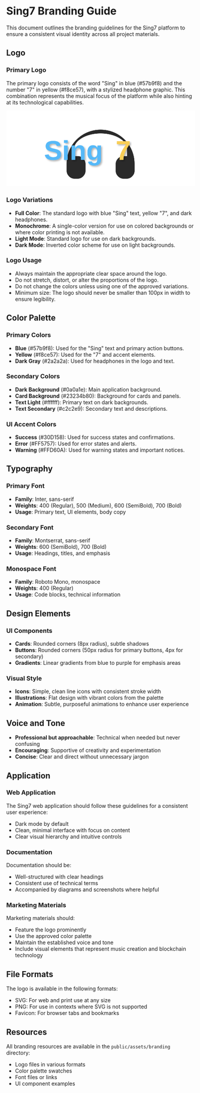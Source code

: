 # Sing7 Branding Guide

This document outlines the branding guidelines for the Sing7 platform to ensure a consistent visual identity across all project materials.

## Logo

### Primary Logo

The primary logo consists of the word "Sing" in blue (#57b9f8) and the number "7" in yellow (#f8ce57), with a stylized headphone graphic. This combination represents the musical focus of the platform while also hinting at its technological capabilities.

![Sing7 Logo](../public/assets/images/sing7-logo-enhanced.svg)

### Logo Variations

- **Full Color**: The standard logo with blue "Sing" text, yellow "7", and dark headphones.
- **Monochrome**: A single-color version for use on colored backgrounds or where color printing is not available.
- **Light Mode**: Standard logo for use on dark backgrounds.
- **Dark Mode**: Inverted color scheme for use on light backgrounds.

### Logo Usage

- Always maintain the appropriate clear space around the logo.
- Do not stretch, distort, or alter the proportions of the logo.
- Do not change the colors unless using one of the approved variations.
- Minimum size: The logo should never be smaller than 100px in width to ensure legibility.

## Color Palette

### Primary Colors

- **Blue** (#57b9f8): Used for the "Sing" text and primary action buttons.
- **Yellow** (#f8ce57): Used for the "7" and accent elements.
- **Dark Gray** (#2a2a2a): Used for headphones in the logo and text.

### Secondary Colors

- **Dark Background** (#0a0a1e): Main application background.
- **Card Background** (#23234b80): Background for cards and panels.
- **Text Light** (#ffffff): Primary text on dark backgrounds.
- **Text Secondary** (#c2c2e9): Secondary text and descriptions.

### UI Accent Colors

- **Success** (#30D158): Used for success states and confirmations.
- **Error** (#FF5757): Used for error states and alerts.
- **Warning** (#FFD60A): Used for warning states and important notices.

## Typography

### Primary Font

- **Family**: Inter, sans-serif
- **Weights**: 400 (Regular), 500 (Medium), 600 (SemiBold), 700 (Bold)
- **Usage**: Primary text, UI elements, body copy

### Secondary Font

- **Family**: Montserrat, sans-serif
- **Weights**: 600 (SemiBold), 700 (Bold)
- **Usage**: Headings, titles, and emphasis

### Monospace Font

- **Family**: Roboto Mono, monospace
- **Weights**: 400 (Regular)
- **Usage**: Code blocks, technical information

## Design Elements

### UI Components

- **Cards**: Rounded corners (8px radius), subtle shadows
- **Buttons**: Rounded corners (50px radius for primary buttons, 4px for secondary)
- **Gradients**: Linear gradients from blue to purple for emphasis areas

### Visual Style

- **Icons**: Simple, clean line icons with consistent stroke width
- **Illustrations**: Flat design with vibrant colors from the palette
- **Animation**: Subtle, purposeful animations to enhance user experience

## Voice and Tone

- **Professional but approachable**: Technical when needed but never confusing
- **Encouraging**: Supportive of creativity and experimentation
- **Concise**: Clear and direct without unnecessary jargon

## Application

### Web Application

The Sing7 web application should follow these guidelines for a consistent user experience:
- Dark mode by default
- Clean, minimal interface with focus on content
- Clear visual hierarchy and intuitive controls

### Documentation

Documentation should be:
- Well-structured with clear headings
- Consistent use of technical terms
- Accompanied by diagrams and screenshots where helpful

### Marketing Materials

Marketing materials should:
- Feature the logo prominently
- Use the approved color palette
- Maintain the established voice and tone
- Include visual elements that represent music creation and blockchain technology

## File Formats

The logo is available in the following formats:
- SVG: For web and print use at any size
- PNG: For use in contexts where SVG is not supported
- Favicon: For browser tabs and bookmarks

## Resources

All branding resources are available in the `public/assets/branding` directory:
- Logo files in various formats
- Color palette swatches
- Font files or links
- UI component examples 
